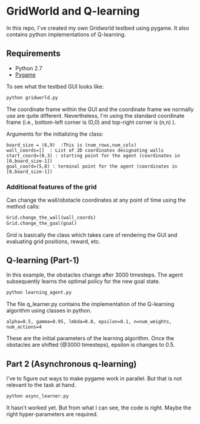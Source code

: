 # GridWorld and Q-learning
In this repo, I've created my own Gridworld testbed using pygame. It also contains python implementations of Q-learning. 

## Requirements
* Python 2.7
* [Pygame](https://www.pygame.org/download.shtml)

To see what the testbed GUI looks like:

```python
python gridworld.py
```

The coordinate frame within the GUI and the coordinate frame we normally use are quite different. Nevertheless, I'm using the standard coordinate frame (i.e., bottom-left corner is (0,0) and top-right corner is (n,n) ).
 
Arguments for the initializing the class:
```
board_size = (6,9)  :This is (num_rows,num_cols)
wall_coords=[]  : List of 2D coordinates designating walls
start_coord=(0,3) : starting point for the agent (coordinates in [0,board_size-1]) 
goal_coord=(5,8) : terminal point for the agent (coordinates in [0,board_size-1]) 
```
### Additional features of the grid
Can change the wall/obstacle coordinates at any point of time using the method calls:
```python
Grid.change_the_wall(wall_coords)
Grid.change_the_goal(goal)
```
Grid is basically the class which takes care of rendering the GUI and evaluating grid positions, reward, etc.

## Q-learning (Part-1)
In this example, the obstacles change after 3000 timesteps. The agent subsequently learns the optimal policy for the new goal state. 

```python
python learning_agent.py
```

The file q_learner.py contains the implementation of the Q-learning algorithm using classes in python. 
```
alpha=0.5, gamma=0.95, lmbda=0.0, epsilon=0.1, n=num_weights, num_actions=4 
```
These are the initial parameters of the learning algorithm. Once the obstacles are shifted (@3000 timesteps), epsilon is changes to 0.5.

## Part 2 (Asynchronous q-learning)
I've to figure out ways to make pygame work in parallel. But that is not relevant to the task at hand. 

```python
python async_learner.py
```

It hasn't worked yet. But from what I can see, the code is right. Maybe the right hyper-parameters are required.
  


